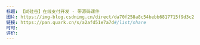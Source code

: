 ```yaml
---
标题: 【尚硅谷】在线支付开发 - 带源码课件
图片: https://img-blog.csdnimg.cn/direct/da70f258a8c54bebb6817715f9d3c263.png
链接: https://pan.quark.cn/s/a2afd51e7a7d#/list/share
时时: 
评价:
---
```


